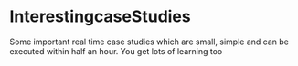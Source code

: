 # InterestingcaseStudies
Some important real time case studies which are small, simple and can be executed within half an hour. You get lots of learning too

